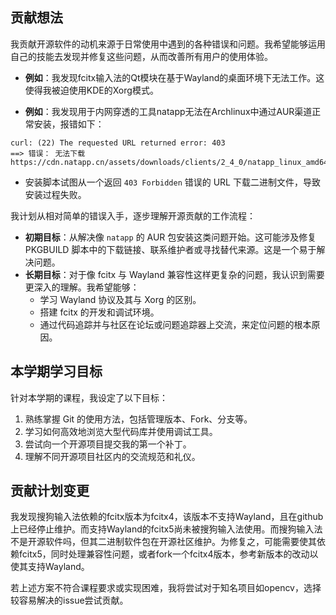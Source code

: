 ## 贡献想法

我贡献开源软件的动机来源于日常使用中遇到的各种错误和问题。我希望能够运用自己的技能去发现并修复这些问题，从而改善所有用户的使用体验。

* **例如**：我发现fcitx输入法的Qt模块在基于Wayland的桌面环境下无法工作。这使得我被迫使用KDE的Xorg模式。

* **例如**：我发现用于内网穿透的工具natapp无法在Archlinux中通过AUR渠道正常安装，报错如下：

```
curl: (22) The requested URL returned error: 403
==> 错误： 无法下载 https://cdn.natapp.cn/assets/downloads/clients/2_4_0/natapp_linux_amd64/natapp
```

* 安装脚本试图从一个返回 `403 Forbidden` 错误的 URL 下载二进制文件，导致安装过程失败。

我计划从相对简单的错误入手，逐步理解开源贡献的工作流程：

*   **初期目标**：从解决像 `natapp` 的 AUR 包安装这类问题开始。这可能涉及修复 PKGBUILD 脚本中的下载链接、联系维护者或寻找替代来源。这是一个易于解决问题。
*   **长期目标**：对于像 fcitx 与 Wayland 兼容性这样更复杂的问题，我认识到需要更深入的理解。我希望能够：
    *   学习 Wayland 协议及其与 Xorg 的区别。
    *   搭建 fcitx 的开发和调试环境。
    *   通过代码追踪并与社区在论坛或问题追踪器上交流，来定位问题的根本原因。



## 本学期学习目标

针对本学期的课程，我设定了以下目标：

1.  熟练掌握 Git 的使用方法，包括管理版本、Fork、分支等。
2.  学习如何高效地浏览大型代码库并使用调试工具。
3.  尝试向一个开源项目提交我的第一个补丁。
4.  理解不同开源项目社区内的交流规范和礼仪。





## 贡献计划变更

我发现搜狗输入法依赖的fcitx版本为fcitx4，该版本不支持Wayland，且在github上已经停止维护。而支持Wayland的fcitx5尚未被搜狗输入法使用。而搜狗输入法不是开源软件吗，但其二进制软件包在开源社区维护。为修复之，可能需要使其依赖fcitx5，同时处理兼容性问题，或者fork一个fcitx4版本，参考新版本的改动以使其支持Wayland。

若上述方案不符合课程要求或实现困难，我将尝试对于知名项目如opencv，选择较容易解决的issue尝试贡献。
